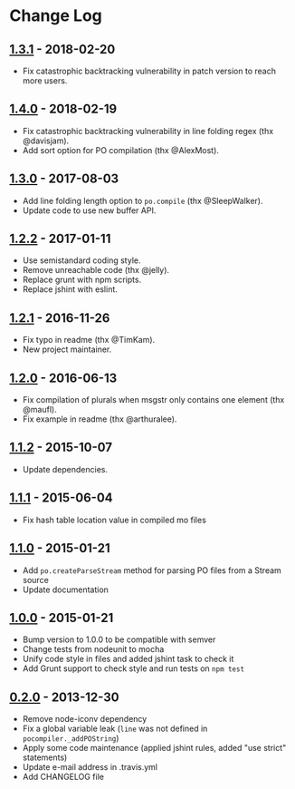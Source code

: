 # Change Log

## [1.3.1] - 2018-02-20
- Fix catastrophic backtracking vulnerability in patch version to reach more users.

## [1.4.0] - 2018-02-19
- Fix catastrophic backtracking vulnerability in line folding regex (thx @davisjam).
- Add sort option for PO compilation (thx @AlexMost).

## [1.3.0] - 2017-08-03
- Add line folding length option to `po.compile` (thx @SleepWalker).
- Update code to use new buffer API.

## [1.2.2] - 2017-01-11
- Use semistandard coding style.
- Remove unreachable code (thx @jelly).
- Replace grunt with npm scripts.
- Replace jshint with eslint.

## [1.2.1] - 2016-11-26
- Fix typo in readme (thx @TimKam).
- New project maintainer.

## [1.2.0] - 2016-06-13
- Fix compilation of plurals when msgstr only contains one element (thx @maufl).
- Fix example in readme (thx @arthuralee).

## [1.1.2] - 2015-10-07
- Update dependencies.

## [1.1.1] - 2015-06-04
- Fix hash table location value in compiled mo files

## [1.1.0] - 2015-01-21
- Add `po.createParseStream` method for parsing PO files from a Stream source
- Update documentation

## [1.0.0] - 2015-01-21
- Bump version to 1.0.0 to be compatible with semver
- Change tests from nodeunit to mocha
- Unify code style in files and added jshint task to check it
- Add Grunt support to check style and run tests on `npm test`

## [0.2.0] - 2013-12-30
- Remove node-iconv dependency
- Fix a global variable leak (`line` was not defined in `pocompiler._addPOString`)
- Apply some code maintenance (applied jshint rules, added "use strict" statements)
- Update e-mail address in .travis.yml
- Add CHANGELOG file

[1.4.0]: https://github.com/smhg/gettext-parser/compare/v1.3.1...v1.4.0
[1.3.1]: https://github.com/smhg/gettext-parser/compare/v1.3.0...v1.3.1
[1.3.0]: https://github.com/smhg/gettext-parser/compare/v1.2.2...v1.3.0
[1.2.2]: https://github.com/smhg/gettext-parser/compare/v1.2.1...v1.2.2
[1.2.1]: https://github.com/smhg/gettext-parser/compare/v1.2.0...v1.2.1
[1.2.0]: https://github.com/smhg/gettext-parser/compare/v1.1.2...v1.2.0
[1.1.2]: https://github.com/smhg/gettext-parser/compare/v1.1.1...v1.1.2
[1.1.1]: https://github.com/smhg/gettext-parser/compare/v1.1.0...v1.1.1
[1.1.0]: https://github.com/smhg/gettext-parser/compare/v1.0.0...v1.1.0
[1.0.0]: https://github.com/smhg/gettext-parser/compare/v0.2.0...v1.0.0
[0.2.0]: https://github.com/smhg/gettext-parser/compare/v0.1.10...v0.2.0